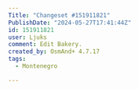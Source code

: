 ```yaml
---
Title: "Changeset #151911821"
PublishDate: "2024-05-27T17:41:44Z"
id: 151911821
user: Ljuks
comment: Edit Bakery.
created_by: OsmAnd+ 4.7.17
tags:
  - Montenegro

---
```

